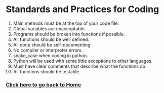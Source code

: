 # Standards and Practices for Coding
1. Main methods must be at the top of your code file.
2. Global variables are unacceptable.
3. Programs should be broken into functions if possible.
4. All functions should be well defined.
5. All code should be self-documenting.
6. No compiler or interpreter errors.
7. snake_case when coding in python.
8. Python will be used with some little exceptions to other languages.
9. Must have clear comments that describe what the functions do.
10. All functions should be testable.

### **[Click here to go back to Home](https://github.com/kiffit/waterfall-project)**
